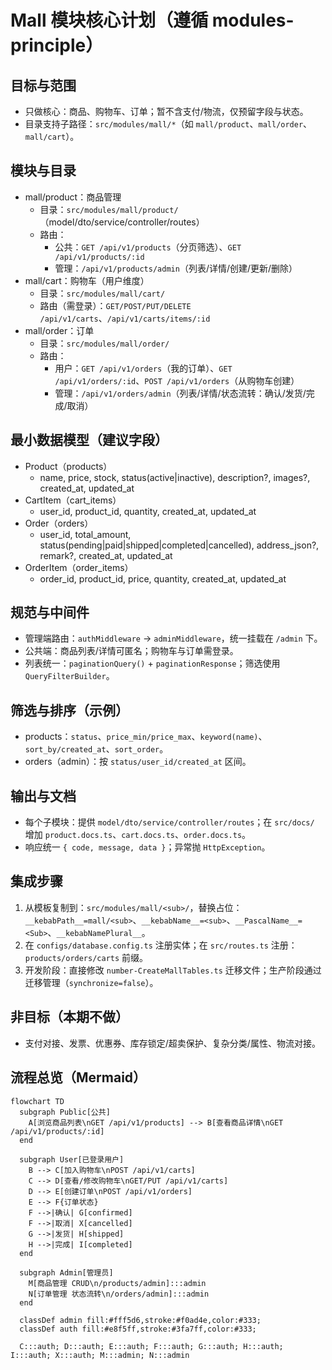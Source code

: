 # Mall 模块核心计划（遵循 modules-principle）

## 目标与范围
- 只做核心：商品、购物车、订单；暂不含支付/物流，仅预留字段与状态。
- 目录支持子路径：`src/modules/mall/*`（如 `mall/product`、`mall/order`、`mall/cart`）。

## 模块与目录
- mall/product：商品管理
  - 目录：`src/modules/mall/product/`（model/dto/service/controller/routes）
  - 路由：
    - 公共：`GET /api/v1/products`（分页筛选）、`GET /api/v1/products/:id`
    - 管理：`/api/v1/products/admin`（列表/详情/创建/更新/删除）
- mall/cart：购物车（用户维度）
  - 目录：`src/modules/mall/cart/`
  - 路由（需登录）：`GET/POST/PUT/DELETE /api/v1/carts`、`/api/v1/carts/items/:id`
- mall/order：订单
  - 目录：`src/modules/mall/order/`
  - 路由：
    - 用户：`GET /api/v1/orders`（我的订单）、`GET /api/v1/orders/:id`、`POST /api/v1/orders`（从购物车创建）
    - 管理：`/api/v1/orders/admin`（列表/详情/状态流转：确认/发货/完成/取消）

## 最小数据模型（建议字段）
- Product（products）
  - name, price, stock, status(active|inactive), description?, images?, created_at, updated_at
- CartItem（cart_items）
  - user_id, product_id, quantity, created_at, updated_at
- Order（orders）
  - user_id, total_amount, status(pending|paid|shipped|completed|cancelled), address_json?, remark?, created_at, updated_at
- OrderItem（order_items）
  - order_id, product_id, price, quantity, created_at, updated_at

## 规范与中间件
- 管理端路由：`authMiddleware` → `adminMiddleware`，统一挂载在 `/admin` 下。
- 公共端：商品列表/详情可匿名；购物车与订单需登录。
- 列表统一：`paginationQuery()` + `paginationResponse`；筛选使用 `QueryFilterBuilder`。

## 筛选与排序（示例）
- products：`status`、`price_min/price_max`、`keyword(name)`、`sort_by/created_at`、`sort_order`。
- orders（admin）：按 `status/user_id/created_at` 区间。

## 输出与文档
- 每个子模块：提供 `model/dto/service/controller/routes`；在 `src/docs/` 增加 `product.docs.ts`、`cart.docs.ts`、`order.docs.ts`。
- 响应统一 `{ code, message, data }`；异常抛 `HttpException`。

## 集成步骤
1) 从模板复制到：`src/modules/mall/<sub>/`，替换占位：`__kebabPath__=mall/<sub>`、`__kebabName__=<sub>`、`__PascalName__=<Sub>`、`__kebabNamePlural__`。
2) 在 `configs/database.config.ts` 注册实体；在 `src/routes.ts` 注册：`products/orders/carts` 前缀。
3) 开发阶段：直接修改 `number-CreateMallTables.ts` 迁移文件；生产阶段通过迁移管理（`synchronize=false`）。

## 非目标（本期不做）
- 支付对接、发票、优惠券、库存锁定/超卖保护、复杂分类/属性、物流对接。


## 流程总览（Mermaid）

```mermaid
flowchart TD
  subgraph Public[公共]
    A[浏览商品列表\nGET /api/v1/products] --> B[查看商品详情\nGET /api/v1/products/:id]
  end

  subgraph User[已登录用户]
    B --> C[加入购物车\nPOST /api/v1/carts]
    C --> D[查看/修改购物车\nGET/PUT /api/v1/carts]
    D --> E[创建订单\nPOST /api/v1/orders]
    E --> F{订单状态}
    F -->|确认| G[confirmed]
    F -->|取消| X[cancelled]
    G -->|发货| H[shipped]
    H -->|完成| I[completed]
  end

  subgraph Admin[管理员]
    M[商品管理 CRUD\n/products/admin]:::admin
    N[订单管理 状态流转\n/orders/admin]:::admin
  end

  classDef admin fill:#fff5d6,stroke:#f0ad4e,color:#333;
  classDef auth fill:#e8f5ff,stroke:#3fa7ff,color:#333;

  C:::auth; D:::auth; E:::auth; F:::auth; G:::auth; H:::auth; I:::auth; X:::auth; M:::admin; N:::admin
```

